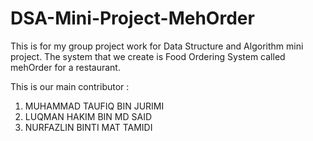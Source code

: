 # DSA-Mini-Project-MehOrder
This is for my group project work for Data Structure and Algorithm mini project.
The system that we create is Food Ordering System called mehOrder for a restaurant.

This is our main contributor :
1. MUHAMMAD TAUFIQ BIN JURIMI
2. LUQMAN HAKIM BIN MD SAID
3. NURFAZLIN BINTI MAT TAMIDI

